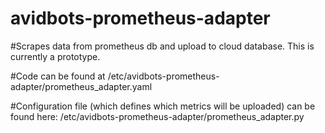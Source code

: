 # avidbots-prometheus-adapter
#Scrapes data from prometheus db and upload to cloud database. This is currently a prototype.

#Code can be found at /etc/avidbots-prometheus-adapter/prometheus_adapter.yaml

#Configuration file (which defines which metrics will be uploaded) can be found here: /etc/avidbots-prometheus-adapter/prometheus_adapter.py


